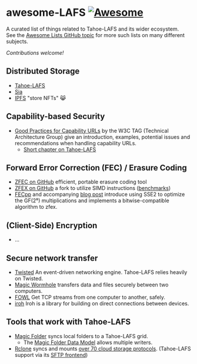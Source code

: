 # awesome-LAFS [![Awesome](https://awesome.re/badge-flat.svg)](https://awesome.re)

A curated list of things related to Tahoe-LAFS and its wider ecosystem.  
See the [Awesome Lists GitHub topic](https://github.com/topics/awesome) for more such lists on many different subjects. 

*Contributions welcome!*


## Distributed Storage

  * [Tahoe-LAFS](https://www.tahoe-lafs.org/)
  * [Sia](https://sia.tech/)
  * [IPFS](https://ipfs.tech/) "store NFTs" 😹

## Capability-based Security

  * [Good Practices for Capability URLs](https://w3ctag.github.io/capability-urls/) by the W3C TAG (Technical Architecture Group) give an introduction, examples, potential issues and recommendations when handling capability URLs.
    * [Short chapter on Tahoe-LAFS](https://w3ctag.github.io/capability-urls/#tahoe-lafs)
    
## Forward Error Correction (FEC) / Erasure Coding

  * [ZFEC on GitHub](https://github.com/tahoe-lafs/zfec/) efficient, portable erasure coding tool
  * [ZFEX on GitHub](https://github.com/WojciechMigda/zfex/) a fork to utilize SIMD instructions ([benchmarks](https://github.com/WojciechMigda/zfex/blob/main/bench/Results.rst))
  * [FECpp](https://www.randombit.net/code/fecpp/) and accompanying [blog post](https://randombit.net/bitbashing/posts/forward_error_correction_using_simd.html) introduce using SSE2 to optimize the GF(2⁸) multiplications and implements a bitwise-compatible algorithm to zfex.
    
## (Client-Side) Encryption

  * ...

## Secure network transfer

  * [Twisted](https://twisted.org/) An event-driven networking engine.  Tahoe-LAFS relies heavily on Twisted.
  * [Magic Wormhole](https://github.com/magic-wormhole/magic-wormhole) transfers data and files securely between two computers.
  * [FOWL](https://github.com/meejah/fowl) Get TCP streams from one computer to another, safely.
  * [iroh](https://iroh.computer/) Iroh is a library for building on direct connections between devices.

## Tools that work with Tahoe-LAFS

  * [Magic Folder](https://github.com/tahoe-lafs/magic-folder) syncs local folders to a Tahoe-LAFS grid.
    * The [Magic Folder Data Model](https://magic-folder.readthedocs.io/en/latest/datamodel.html) allows multiple writers.
  * [Rclone](https://rclone.org/) syncs and mounts [over 70 cloud storage protocols](https://rclone.org/#providers). (Tahoe-LAFS support via its [SFTP frontend](https://tahoe-lafs.org/trac/tahoe-lafs/wiki/SftpFrontend))

